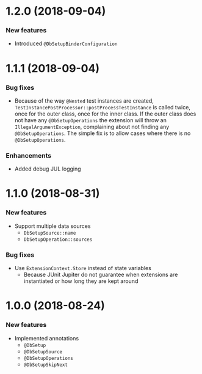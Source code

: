 # 1.2.0 (2018-09-04)
### New features
* Introduced `@DbSetupBinderConfiguration`

# 1.1.1 (2018-09-04)
### Bug fixes
* Because of the way `@Nested` test instances are created, `TestInstancePostProcessor::postProcessTestInstance` is 
  called twice, once for the outer class, once for the inner class. If the outer class does not have any 
  `@DbSetupOperations` the extension will throw an `IllegalArgumentException`, complaining about not finding any 
  `@DbSetupOperations`. The simple fix is to allow cases where there is no `@DbSetupOperations`.   

### Enhancements
* Added debug JUL logging

# 1.1.0 (2018-08-31)
### New features
* Support multiple data sources
    * `DbSetupSource::name`
    * `DbSetupOperation::sources`
    
### Bug fixes
* Use `ExtensionContext.Store` instead of state variables
    * Because JUnit Jupiter do not guarantee when extensions are instantiated or how long they are kept around 

# 1.0.0 (2018-08-24)
### New features
* Implemented annotations
    * `@DbSetup`
    * `@DbSetupSource`
    * `@DbSetupOperations`
    * `@DbSetupSkipNext`
